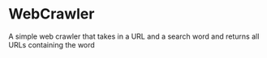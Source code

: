 # WebCrawler
A simple web crawler that takes in a URL and a search word and returns all URLs containing the word

